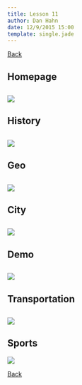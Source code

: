 ```yaml
---
title: Lesson 11
author: Dan Hahn
date: 12/9/2015 15:00
template: single.jade
---
```


<a href="./" class="btn"><i class="glyphicon glyphicon-circle-arrow-left icon-white"></i> Back</a>

## Homepage
![](pages/homepage.png)
---
## History
![](pages/history.png)
---
## Geo
![](pages/geo.png)
---

## City
![](pages/city.png)
---

## Demo
![](pages/demo.png)
---

## Transportation
![](pages/trans.png)
---

## Sports
![](pages/sports.png)


<a href="./" class="btn"><i class="glyphicon glyphicon-circle-arrow-left icon-white"></i> Back</a>